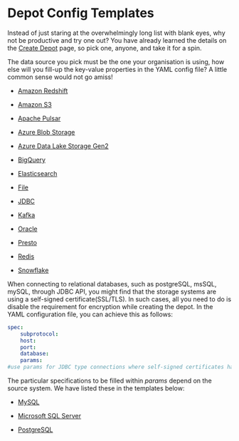 # Depot Config Templates

Instead of just staring at the overwhelmingly long list with blank eyes, why not be productive and try one out? You have already learned the details on the [Create Depot](./Create%20Depot.md) page, so pick one, anyone, and take it for a spin.

The data source you pick must be the one your organisation is using, how else will you fill-up the key-value properties in the YAML config file? A little common sense would not go amiss!

- [Amazon Redshift](./Depot%20Config%20Templates/Amazon%20Redshift.md)

- [Amazon S3](./Depot%20Config%20Templates/Amazon%20S3.md)

- [Apache Pulsar](./Depot%20Config%20Templates/Apache%20Pulsar.md)

- [Azure Blob Storage](./Depot%20Config%20Templates/Azure%20Blob%20Storage.md)

- [Azure Data Lake Storage Gen2](./Depot%20Config%20Templates/Azure%20Data%20Lake%20Storage%20Gen2.md)

- [BigQuery](./Depot%20Config%20Templates/BigQuery.md)

- [Elasticsearch](./Depot%20Config%20Templates/Elasticsearch.md)

- [File](./Depot%20Config%20Templates/File.md)

- [JDBC](./Depot%20Config%20Templates/JDBC.md)

- [Kafka](./Depot%20Config%20Templates/Kafka.md)

- [Oracle](./Depot%20Config%20Templates/Oracle.md)

- [Presto](./Depot%20Config%20Templates/Presto.md)

- [Redis](./Depot%20Config%20Templates/Redis.md)

- [Snowflake](./Depot%20Config%20Templates/Snowflake.md)

When connecting to relational databases, such as postgreSQL, msSQL, mySQL, through JDBC API, you might find that the storage systems are using a self-signed certificate(SSL/TLS). In such cases, all you need to do is disable the requirement for encryption while creating the depot. In the YAML configuration file, you can achieve this as follows:

```yaml
spec:
    subprotocol:
    host: 
    port: 
    database:
    params:
#use params for JDBC type connections where self-signed certificates have been enabled
```

The particular specifications to be filled within *params* depend on the source system. We have listed these in the templates below:

- [MySQL](./Depot%20Config%20Templates/MySQL.md)

- [Microsoft SQL Server](./Depot%20Config%20Templates/Microsoft%20SQL%20Server.md)

- [PostgreSQL](./Depot%20Config%20Templates/PostgreSQL.md)